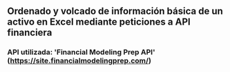 ## Ordenado y volcado de información básica de un activo en Excel mediante peticiones a API financiera
### API utilizada: 'Financial Modeling Prep API' (https://site.financialmodelingprep.com/)